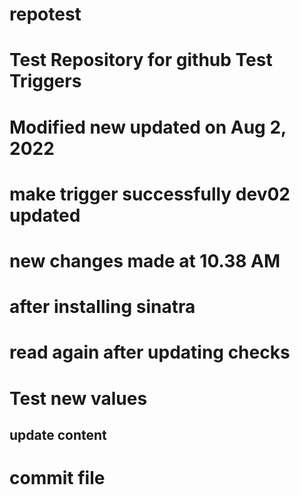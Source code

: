 # repotest

Test Repository for github
Test Triggers
===========================
Modified new
updated on Aug 2, 2022
===========================
make trigger successfully
dev02 updated
===========================
new changes made at 10.38 AM
===========================
after installing sinatra
===========================
read again
after updating checks
===========================
Test new values
===========================
update content
---------------------
commit file
=================
